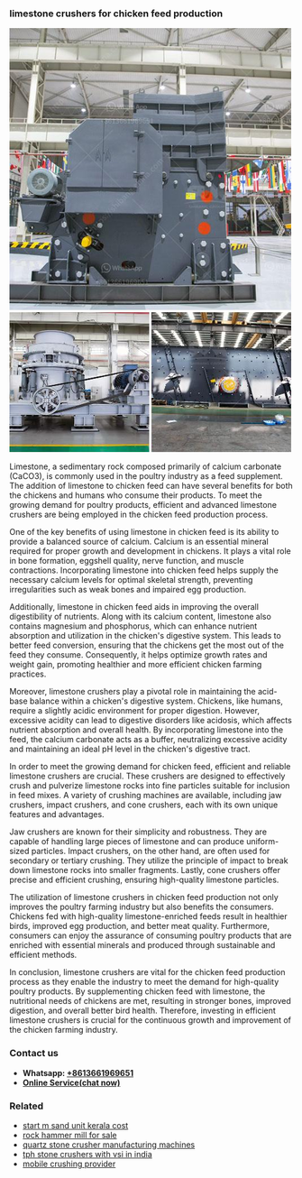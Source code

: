 <h3>limestone crushers for chicken feed production</h3><img src='1703042148.jpg' alt=''><p>Limestone, a sedimentary rock composed primarily of calcium carbonate (CaCO3), is commonly used in the poultry industry as a feed supplement. The addition of limestone to chicken feed can have several benefits for both the chickens and humans who consume their products. To meet the growing demand for poultry products, efficient and advanced limestone crushers are being employed in the chicken feed production process.</p><p>One of the key benefits of using limestone in chicken feed is its ability to provide a balanced source of calcium. Calcium is an essential mineral required for proper growth and development in chickens. It plays a vital role in bone formation, eggshell quality, nerve function, and muscle contractions. Incorporating limestone into chicken feed helps supply the necessary calcium levels for optimal skeletal strength, preventing irregularities such as weak bones and impaired egg production.</p><p>Additionally, limestone in chicken feed aids in improving the overall digestibility of nutrients. Along with its calcium content, limestone also contains magnesium and phosphorus, which can enhance nutrient absorption and utilization in the chicken's digestive system. This leads to better feed conversion, ensuring that the chickens get the most out of the feed they consume. Consequently, it helps optimize growth rates and weight gain, promoting healthier and more efficient chicken farming practices.</p><p>Moreover, limestone crushers play a pivotal role in maintaining the acid-base balance within a chicken's digestive system. Chickens, like humans, require a slightly acidic environment for proper digestion. However, excessive acidity can lead to digestive disorders like acidosis, which affects nutrient absorption and overall health. By incorporating limestone into the feed, the calcium carbonate acts as a buffer, neutralizing excessive acidity and maintaining an ideal pH level in the chicken's digestive tract.</p><p>In order to meet the growing demand for chicken feed, efficient and reliable limestone crushers are crucial. These crushers are designed to effectively crush and pulverize limestone rocks into fine particles suitable for inclusion in feed mixes. A variety of crushing machines are available, including jaw crushers, impact crushers, and cone crushers, each with its own unique features and advantages.</p><p>Jaw crushers are known for their simplicity and robustness. They are capable of handling large pieces of limestone and can produce uniform-sized particles. Impact crushers, on the other hand, are often used for secondary or tertiary crushing. They utilize the principle of impact to break down limestone rocks into smaller fragments. Lastly, cone crushers offer precise and efficient crushing, ensuring high-quality limestone particles.</p><p>The utilization of limestone crushers in chicken feed production not only improves the poultry farming industry but also benefits the consumers. Chickens fed with high-quality limestone-enriched feeds result in healthier birds, improved egg production, and better meat quality. Furthermore, consumers can enjoy the assurance of consuming poultry products that are enriched with essential minerals and produced through sustainable and efficient methods.</p><p>In conclusion, limestone crushers are vital for the chicken feed production process as they enable the industry to meet the demand for high-quality poultry products. By supplementing chicken feed with limestone, the nutritional needs of chickens are met, resulting in stronger bones, improved digestion, and overall better bird health. Therefore, investing in efficient limestone crushers is crucial for the continuous growth and improvement of the chicken farming industry.</p><h3>Contact us</h3><ul><li><strong>Whatsapp:&nbsp;<a href="https://wa.me/8613661969651">+8613661969651</a></strong></li><li><a href="https://swt.shibang-china.com/?git&amp;zhl&amp;limestone crushers for chicken feed production"><strong>Online Service(chat now)</strong></a></li></ul><h3>Related</h3><ul><li><a href='start m sand unit kerala cost.md'>start m sand unit kerala cost</a></li><li><a href='rock hammer mill for sale.md'>rock hammer mill for sale</a></li><li><a href='quartz stone crusher manufacturing machines.md'>quartz stone crusher manufacturing machines</a></li><li><a href='tph stone crushers with vsi in india.md'>tph stone crushers with vsi in india</a></li><li><a href='mobile crushing provider.md'>mobile crushing provider</a></li></ul>